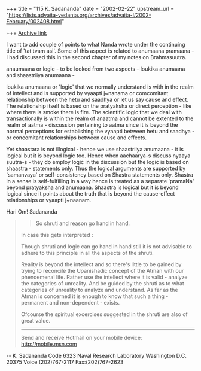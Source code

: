 +++
title = "115 K. Sadananda"
date = "2002-02-22"
upstream_url = "https://lists.advaita-vedanta.org/archives/advaita-l/2002-February/002408.html"

+++
[Archive link](https://lists.advaita-vedanta.org/archives/advaita-l/2002-February/002408.html)

I want to add couple of points to what Nanda wrote under the
continuing title of 'tat tvam asi'.  Some of this aspect is related
to anumaana pramaana - I had discussed this in the second chapter of
my notes on Brahmasuutra.

anaumaana or logic - to be looked from two aspects - loukika anumaana
and shaastriiya anumaana -

loukika anumaana or 'logic' that we normally understand is with in
the realm of intellect and is supported by vyaapti j~nanama or
comcomitant relationship between the hetu and saadhya or let us say
cause and effect.  The relationship itself is based on the pratyaksha
or direct perception - like where there is smoke there is fire.  The
scientific logic that we deal with transactionally is within the
realm of anaatma and cannot be extented to the realm of aatma -
discussion pertaining to aatma since it is beyond the normal
perceptions for establishing the vyaapti between hetu and saadhya -
or concomitant relationships between cause and effects.

Yet shaastara is not illogical - hence we use shaastriiya anumaana -
it is logical but it is beyond logic too.  Hence when aachaarya-s
discuss  nyaaya suutra-s - they do employ logic in the discussion but
the logic is based on shaastra - statements only.  Thus the logical
arguments are supported by 'samanvaya' or self-consistency based on
Shastra statements only.  Shastra in a sense is self-fulfilling in  a
way hence is treated as a separate 'pramaNa' beyond pratyaksha and
anumaana.  Shaastra is logical but it is beyond logical since it
points about the truth that is beyond the cause-effect relationships
or vyaapti j~naanam.

Hari Om!
Sadananda






>>So shruti and reason go hand in hand.
>
>In case this gets interpreted :
>
>Though shruti and logic can go hand in hand still it is not advisable to
>adhere to this principle in all the aspects of the shruti.
>
>Reality is beyond the intellect and so there's little to be gained by trying
>to reconcile the Upanishadic concept of the Atman with our phenoemenal life.
>Rather use the intellect where it is valid - analyze the categories of
>unreality. And be guided by the shruti as to what categories of unreality to
>analyze and understand. As far as the Atman is concerned it is enough to
>know that such a thing - permanent and non-dependent - exists.
>
>Ofcourse the spiritual excercises suggested in the shruti are also of great
>value.
>
>_________________________________________________________________
>Send and receive Hotmail on your mobile device: http://mobile.msn.com

--
K. Sadananda
Code 6323
Naval Research Laboratory
Washington D.C. 20375
Voice (202)767-2117
Fax:(202)767-2623

